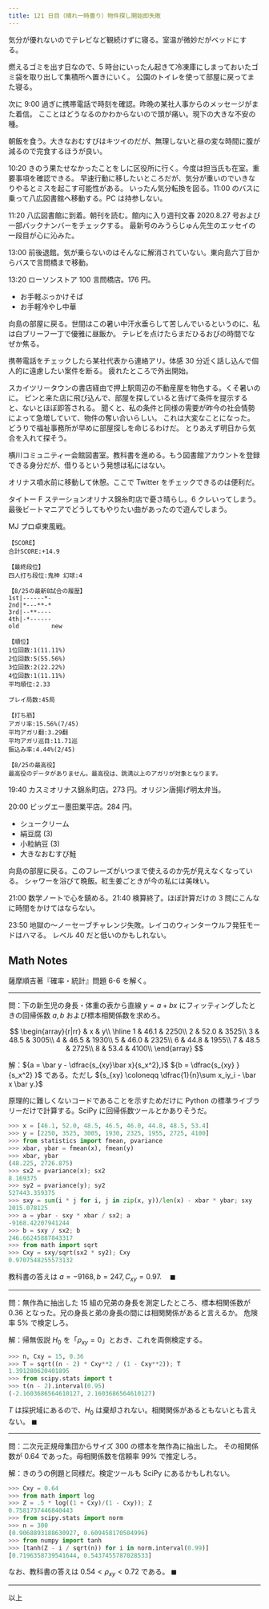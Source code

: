 ```yaml
---
title: 121 日目（晴れ一時曇り）物件探し開始即失敗
---
```


気分が優れないのでテレビなど観続けずに寝る。室温が微妙だがベッドにする。

燃えるゴミを出す日なので、5 時台にいったん起きて冷凍庫にしまっておいたゴミ袋を取り出して集積所へ置きにいく。
公園のトイレを使って部屋に戻ってまた寝る。

次に 9:00 過ぎに携帯電話で時刻を確認。昨晩の某社人事からのメッセージがまた着信。
こことはどうなるのかわからないので頭が痛い。現下の大きな不安の種。

朝飯を食う。大きなおむすびはキツイのだが、無理しないと昼の変な時間に腹が減るので完食するほうが良い。

10:20 きのう果たせなかったことをしに区役所に行く。今度は担当氏も在室。重要事項を確認できる。
早速行動に移したいところだが、気分が重いのでいきなりやるとミスを起こす可能性がある。
いったん気分転換を図る。11:00 のバスに乗って八広図書館へ移動する。PC は持参しない。

11:20 八広図書館に到着。朝刊を読む。館内に入り週刊文春 2020.8.27 号および一部バックナンバーをチェックする。
最新号のみうらじゅん先生のエッセイの一段目が心に沁みた。

13:00 前後退館。気が乗らないのはそんなに解消されていない。東向島六丁目からバスで言問橋まで移動。

13:20 ローソンストア 100 言問橋店。176 円。

* お手軽ぶっかけそば
* お手軽冷やし中華

向島の部屋に戻る。世間はこの暑い中汗水垂らして苦しんでいるというのに、私は白ブリーフ一丁で優雅に昼飯か。
テレビを点けたらまだひるおびの時間でなぜか焦る。

携帯電話をチェックしたら某社代表から連絡アリ。体感 30 分近く話し込んで個人的に遠慮したい案件を断る。
疲れたところで外出開始。

スカイツリータウンの書店経由で押上駅周辺の不動産屋を物色する。くそ暑いのに。
ピンと来た店に飛び込んで、部屋を探していると告げて条件を提示すると、ないとほぼ即答される。
聞くと、私の条件と同様の需要が昨今の社会情勢によって急増していて、物件の奪い合いらしい。
これは大変なことになった。どうりで福祉事務所が早めに部屋探しを命じるわけだ。
とりあえず明日から気合を入れて探そう。

横川コミュニティー会館図書室。教科書を進める。もう図書館アカウントを登録できる身分だが、借りるという発想は私にはない。

オリナス噴水前に移動して休憩。ここで Twitter をチェックできるのは便利だ。

タイトー F ステーションオリナス錦糸町店で憂さ晴らし。6 クレいってしまう。
最後ビートマニアでどうしてもやりたい曲があったので遊んでしまう。

MJ プロ卓東風戦。

```text
【SCORE】
合計SCORE:+14.9

【最終段位】
四人打ち段位:鬼神 幻球:4

【8/25の最新8試合の履歴】
1st|------*-
2nd|*---**-*
3rd|--**----
4th|-*------
old         new

【順位】
1位回数:1(11.11%)
2位回数:5(55.56%)
3位回数:2(22.22%)
4位回数:1(11.11%)
平均順位:2.33

プレイ局数:45局

【打ち筋】
アガリ率:15.56%(7/45)
平均アガリ翻:3.29翻
平均アガリ巡目:11.71巡
振込み率:4.44%(2/45)

【8/25の最高役】
最高役のデータがありません。最高役は、跳満以上のアガリが対象となります。
```

19:40 カスミオリナス錦糸町店。273 円。オリジン唐揚げ明太弁当。

20:00 ビッグエー墨田業平店。284 円。

* シュークリーム
* 絹豆腐 (3)
* 小粒納豆 (3)
* 大きなおむすび鮭

向島の部屋に戻る。このフレーズがいつまで使えるのか先が見えなくなっている。
シャワーを浴びて晩飯。紅生姜ごときが今の私には美味い。

21:00 数学ノートで心を鎮める。21:40 検算終了。ほぼ計算だけの 3 問にこんなに時間をかけてはならない。

23:50 地獄の～ノーセーブチャレンジ失敗。レイコのウィンターウルフ発狂モードはハマる。
レベル 40 だと低いのかもしれない。

## Math Notes

薩摩順吉著『確率・統計』問題 6-6 を解く。

----

問：下の新生児の身長・体重の表から直線 $y = a + bx$ にフィッティングしたときの回帰係数
$a, b$ および標本相関係数を求めろ。

$$
\begin{array}{r|rr}
  & x & y\\
\hline
1 & 46.1 & 2250\\
2 & 52.0 & 3525\\
3 & 48.5 & 3005\\
4 & 46.5 & 1930\\
5 & 46.0 & 2325\\
6 & 44.8 & 1955\\
7 & 48.5 & 2725\\
8 & 53.4 & 4100\\
\end{array}
$$

解：${a = \bar y - \dfrac{s_{xy}\bar x}{s_x^2},}$
${b = \dfrac{s_{xy} }{s_x^2} }$ である。ただし
${s_{xy} \coloneqq \dfrac{1}{n}\sum x_iy_i - \bar x \bar y.}$

原理的に難しくないコードであることを示すためだけに
Python の標準ライブラリーだけで計算する。SciPy に回帰係数ツールとかありそうだ。

```python
>>> x = [46.1, 52.0, 48.5, 46.5, 46.0, 44.8, 48.5, 53.4]
>>> y = [2250, 3525, 3005, 1930, 2325, 1955, 2725, 4100]
>>> from statistics import fmean, pvariance
>>> xbar, ybar = fmean(x), fmean(y)
>>> xbar, ybar
(48.225, 2726.875)
>>> sx2 = pvariance(x); sx2
8.169375
>>> sy2 = pvariance(y); sy2
527443.359375
>>> sxy = sum(i * j for i, j in zip(x, y))/len(x) - xbar * ybar; sxy
2015.078125
>>> a = ybar - sxy * xbar / sx2; a
-9168.42207941244
>>> b = sxy / sx2; b
246.66245887843317
>>> from math import sqrt
>>> Cxy = sxy/sqrt(sx2 * sy2); Cxy
0.9707548255573132
```

教科書の答えは ${a = -9168, b = 247, C_{xy} = 0.97.}\quad\blacksquare$

----

問：無作為に抽出した $15$ 組の兄弟の身長を測定したところ、標本相関係数が
$0.36$ となった。兄の身長と弟の身長の間には相関関係があると言えるか。
危険率 $5\%$ で検定しろ。

解：帰無仮説 $H_0$ を「${\rho_{xy} = 0}$」とおき、これを両側検定する。

```python
>>> n, Cxy = 15, 0.36
>>> T = sqrt((n - 2) * Cxy**2 / (1 - Cxy**2)); T
1.391280620401895
>>> from scipy.stats import t
>>> t(n - 2).interval(0.95)
(-2.1603686564610127, 2.1603686564610127)
```

$T$ は採択域にあるので、$H_0$ は棄却されない。相関関係があるともないとも言えない。
$\blacksquare$

----

問：二次元正規母集団からサイズ $300$ の標本を無作為に抽出した。
その相関係数が $0.64$ であった。母相関係数を信頼率 $99\%$ で推定しろ。

解：きのうの例題と同様だ。検定ツールも SciPy にあるかもしれない。

```python
>>> Cxy = 0.64
>>> from math import log
>>> Z = .5 * log((1 + Cxy)/(1 - Cxy)); Z
0.7581737446840443
>>> from scipy.stats import norm
>>> n = 300
(0.9068893188630927, 0.609458170504996)
>>> from numpy import tanh
>>> [tanh(Z - i / sqrt(n)) for i in norm.interval(0.99)]
[0.7196358739541644, 0.5437455787028533]
```

なお、教科書の答えは ${0.54 \lt \rho_{xy} \lt 0.72}$ である。
$\blacksquare$

----

以上
